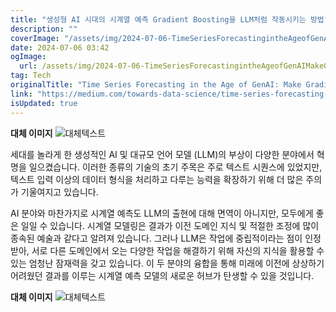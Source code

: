 ```yaml
---
title: "생성형 AI 시대의 시계열 예측 Gradient Boosting을 LLM처럼 작동시키는 방법"
description: ""
coverImage: "/assets/img/2024-07-06-TimeSeriesForecastingintheAgeofGenAIMakeGradientBoostingBehaveslikeLLMs_0.png"
date: 2024-07-06 03:42
ogImage: 
  url: /assets/img/2024-07-06-TimeSeriesForecastingintheAgeofGenAIMakeGradientBoostingBehaveslikeLLMs_0.png
tag: Tech
originalTitle: "Time Series Forecasting in the Age of GenAI: Make Gradient Boosting Behaves like LLMs"
link: "https://medium.com/towards-data-science/time-series-forecasting-in-the-age-of-genai-make-gradient-boosting-behaves-like-llms-674d9e22e1ce"
isUpdated: true
---
```






**대체 이미지**
![대체텍스트](/assets/img/2024-07-06-TimeSeriesForecastingintheAgeofGenAIMakeGradientBoostingBehaveslikeLLMs_0.png)

세대를 놀라게 한 생성적인 AI 및 대규모 언어 모델 (LLM)의 부상이 다양한 분야에서 혁명을 일으켰습니다. 이러한 종류의 기술의 초기 주목은 주로 텍스트 시퀀스에 있었지만, 텍스트 입력 이상의 데이터 형식을 처리하고 다루는 능력을 확장하기 위해 더 많은 주의가 기울여지고 있습니다.

AI 분야와 마찬가지로 시계열 예측도 LLM의 출현에 대해 면역이 아니지만, 모두에게 좋은 일일 수 있습니다. 시계열 모델링은 결과가 이전 도메인 지식 및 적절한 조정에 많이 종속된 예술과 같다고 알려져 있습니다. 그러나 LLM은 작업에 중립적이라는 점이 인정받아, 서로 다른 도메인에서 오는 다양한 작업을 해결하기 위해 자신의 지식을 활용할 수 있는 엄청난 잠재력을 갖고 있습니다. 이 두 분야의 융합을 통해 미래에 이전에 상상하기 어려웠던 결과를 이루는 시계열 예측 모델의 새로운 허브가 탄생할 수 있을 것입니다.

**대체 이미지**
![대체텍스트](/assets/img/2024-07-06-TimeSeriesForecastingintheAgeofGenAIMakeGradientBoostingBehaveslikeLLMs_1.png)